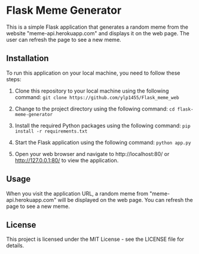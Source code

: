 # Flask Meme Generator

This is a simple Flask application that generates a random meme from the website "meme-api.herokuapp.com" and displays it on the web page. The user can refresh the page to see a new meme.

## Installation

To run this application on your local machine, you need to follow these steps:

1. Clone this repository to your local machine using the following command:
   `git clone https://github.com/ylp1455/Flask_meme_web`
  
2. Change to the project directory using the following command:
   `cd flask-meme-generator`

3. Install the required Python packages using the following command:
   `pip install -r requirements.txt`

4. Start the Flask application using the following command:
    `python app.py`
     
5. Open your web browser and navigate to http://localhost:80/ or http://127.0.0.1:80/ to view the application.

## Usage

When you visit the application URL, a random meme from "meme-api.herokuapp.com" will be displayed on the web page. You can refresh the page to see a new meme.

## License

This project is licensed under the MIT License - see the LICENSE file for details.

 
